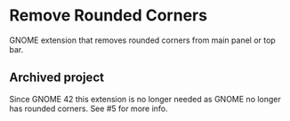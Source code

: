 # Remove Rounded Corners

GNOME extension that removes rounded corners from main panel or top bar.

## Archived project

Since GNOME 42 this extension is no longer needed as GNOME no longer has
rounded corners. See #5 for more info.
